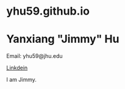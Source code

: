 # yhu59.github.io
<html>
<h1>Yanxiang "Jimmy" Hu </h1>
  <p>Email: yhu59@jhu.edu</p>
  <p> <a href="www.linkedin.com/in/yanxiang-jimmy-hu-590">Linkdein</a></p>
  <p> I am Jimmy.  </p>
</body>
</html>
